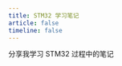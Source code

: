 ```yaml
---
title: STM32 学习笔记
article: false
timeline: false
---
```


分享我学习 STM32 过程中的笔记

<Catalog base='/STM32LearningNote/' level='1' />